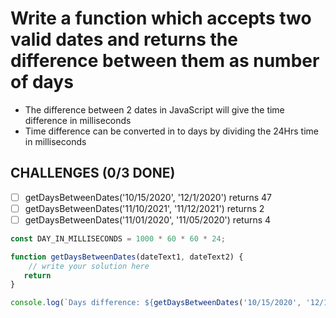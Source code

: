 # Write a function which accepts two valid dates and returns the difference between them as number of days

- The difference between 2 dates in JavaScript will give the time difference in milliseconds
- Time difference can be converted in to days by dividing the 24Hrs time in milliseconds

## CHALLENGES (0/3 DONE)

- [ ] getDaysBetweenDates('10/15/2020', '12/1/2020') returns 47
- [ ] getDaysBetweenDates('11/10/2021', '11/12/2021') returns 2
- [ ] getDaysBetweenDates('11/01/2020', '11/05/2020') returns 4

```js
const DAY_IN_MILLISECONDS = 1000 * 60 * 60 * 24;

function getDaysBetweenDates(dateText1, dateText2) {
    // write your solution here
   return
}

console.log(`Days difference: ${getDaysBetweenDates('10/15/2020', '12/1/2020')}`)

```
